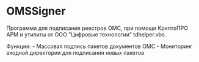 # OMSSigner
 
Программа для подписания реестров ОМС, 
при помощи КриптоПРО АРМ и утилиты от ООО "Цифровые технологии" tdhelper.vbs.

Функции:
	- Массовая подпись пакетов документов ОМС
	- Мониторинг входной директории для подписания новых пакетов